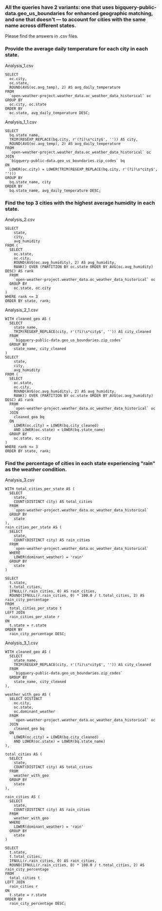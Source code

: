 ### All the queries have 2 variants: one that uses bigquery-public-data.geo_us_boundaries for enhanced geographic matching, and one that doesn't — to account for cities with the same name across different states.

Please find the answers in .csv files. 

### Provide the average daily temperature for each city in each state.
Analysis_1.csv
```
SELECT
  oc.city,
  oc.state,
  ROUND(AVG(oc.avg_temp), 2) AS avg_daily_temperature
FROM
  `open-weather-project.weather_data.oc_weather_data_historical` oc
GROUP BY
  oc.city, oc.state
ORDER BY
  oc.state, avg_daily_temperature DESC;
```
Analysis_1_1.csv
```
SELECT
  bq.state_name,
  TRIM(REGEXP_REPLACE(bq.city, r'(?i)\s*city$', '')) AS city,
  ROUND(AVG(oc.avg_temp), 2) AS avg_daily_temperature
FROM
  `open-weather-project.weather_data.oc_weather_data_historical` oc
JOIN
  `bigquery-public-data.geo_us_boundaries.zip_codes` bq
ON
  LOWER(oc.city) = LOWER(TRIM(REGEXP_REPLACE(bq.city, r'(?i)\s*city$', '')))
GROUP BY
  bq.state_name, city
ORDER BY
  bq.state_name, avg_daily_temperature DESC;

```

### Find the top 3 cities with the highest average humidity in each state.
Analysis_2.csv
```
SELECT 
    state,
    city,
    avg_humidity
FROM (
  SELECT
    oc.state,
    oc.city,
    ROUND(AVG(oc.avg_humidity), 2) AS avg_humidity,
    RANK() OVER (PARTITION BY oc.state ORDER BY AVG(oc.avg_humidity) DESC) AS rank
  FROM
    `open-weather-project.weather_data.oc_weather_data_historical` oc
  GROUP BY
    oc.state, oc.city
)
WHERE rank <= 3
ORDER BY state, rank;
```
Analysis_2_1.csv
```
WITH cleaned_geo AS (
  SELECT
    state_name,
    TRIM(REGEXP_REPLACE(city, r'(?i)\s*city$', '')) AS city_cleaned
  FROM
    `bigquery-public-data.geo_us_boundaries.zip_codes`
  GROUP BY
    state_name, city_cleaned
)
SELECT 
    state,
    city,
    avg_humidity
FROM (
  SELECT
    oc.state,
    oc.city,
    ROUND(AVG(oc.avg_humidity), 2) AS avg_humidity,
    RANK() OVER (PARTITION BY oc.state ORDER BY AVG(oc.avg_humidity) DESC) AS rank
  FROM
    `open-weather-project.weather_data.oc_weather_data_historical` oc
  JOIN
    cleaned_geo bq
  ON
    LOWER(oc.city) = LOWER(bq.city_cleaned)
    AND LOWER(oc.state) = LOWER(bq.state_name)
  GROUP BY
    oc.state, oc.city
)
WHERE rank <= 3
ORDER BY state, rank;
```

### Find the percentage of cities in each state experiencing "rain" as the weather condition.
Analysis_3.csv
```
WITH total_cities_per_state AS (
  SELECT
    state,
    COUNT(DISTINCT city) AS total_cities
  FROM
    `open-weather-project.weather_data.oc_weather_data_historical`
  GROUP BY
    state
),
rain_cities_per_state AS (
  SELECT
    state,
    COUNT(DISTINCT city) AS rain_cities
  FROM
    `open-weather-project.weather_data.oc_weather_data_historical`
  WHERE
    LOWER(dominant_weather) = 'rain'
  GROUP BY
    state
)

SELECT
  t.state,
  t.total_cities,
  IFNULL(r.rain_cities, 0) AS rain_cities,
  ROUND(IFNULL(r.rain_cities, 0) * 100.0 / t.total_cities, 2) AS rain_city_percentage
FROM
  total_cities_per_state t
LEFT JOIN
  rain_cities_per_state r
ON
  t.state = r.state
ORDER BY
  rain_city_percentage DESC;
```
Analysis_3_1.csv
```
WITH cleaned_geo AS (
  SELECT
    state_name,
    TRIM(REGEXP_REPLACE(city, r'(?i)\s*city$', '')) AS city_cleaned
  FROM
    `bigquery-public-data.geo_us_boundaries.zip_codes`
  GROUP BY
    state_name, city_cleaned
),

weather_with_geo AS (
  SELECT DISTINCT
    oc.city,
    oc.state,
    oc.dominant_weather
  FROM
    `open-weather-project.weather_data.oc_weather_data_historical` oc
  JOIN
    cleaned_geo bq
  ON
    LOWER(oc.city) = LOWER(bq.city_cleaned)
    AND LOWER(oc.state) = LOWER(bq.state_name)
),

total_cities AS (
  SELECT
    state,
    COUNT(DISTINCT city) AS total_cities
  FROM
    weather_with_geo
  GROUP BY
    state
),

rain_cities AS (
  SELECT
    state,
    COUNT(DISTINCT city) AS rain_cities
  FROM
    weather_with_geo
  WHERE
    LOWER(dominant_weather) = 'rain'
  GROUP BY
    state
)

SELECT
  t.state,
  t.total_cities,
  IFNULL(r.rain_cities, 0) AS rain_cities,
  ROUND(IFNULL(r.rain_cities, 0) * 100.0 / t.total_cities, 2) AS rain_city_percentage
FROM
  total_cities t
LEFT JOIN
  rain_cities r
ON
  t.state = r.state
ORDER BY
  rain_city_percentage DESC;
```
